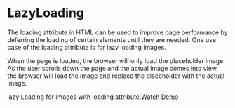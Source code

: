# LazyLoading
The loading attribute in HTML can be used to improve page performance by deferring the loading of certain elements until they are needed. One use case of the loading attribute is for lazy loading images.

When the page is loaded, the browser will only load the placeholder image. As the user scrolls down the page and the actual image comes into view, the browser will load the image and replace the placeholder with the actual image.

lazy Loading for images with loading attribute.[Watch Demo](https://stackblitz.com/edit/web-platform-drtwi7?file=index.html) 


